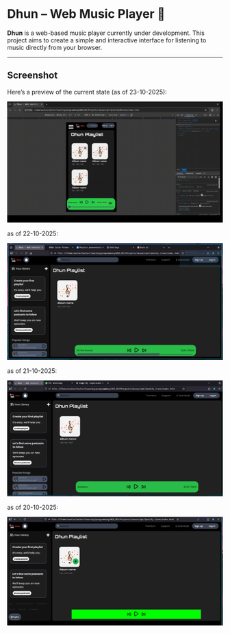 # Dhun – Web Music Player 🎵

**Dhun** is a web-based music player currently under development. This project aims to create a simple and interactive interface for listening to music directly from your browser.

---

## Screenshot
Here’s a preview of the current state (as of 23-10-2025):

![Dhun Screenshot](assets/screenshot/23-10-25.gif)


as of 22-10-2025:

![Dhun Screenshot](assets/screenshot/22-10-25.png)

as of 21-10-2025:

![Dhun Screenshot](assets/screenshot/21-10-25.png)

as of 20-10-2025:

![Dhun Screenshot](assets/screenshot/20-10-25.png)

